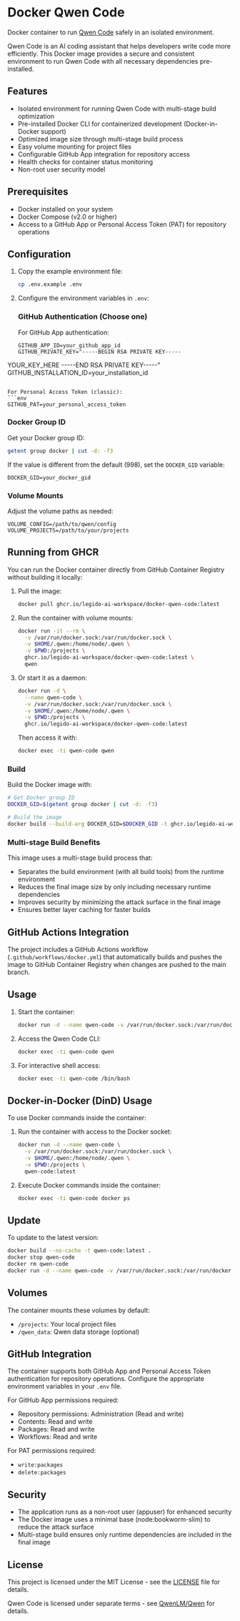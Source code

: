 # Docker Qwen Code

Docker container to run [Qwen Code](https://github.com/QwenLM/Qwen) safely in an isolated environment.

Qwen Code is an AI coding assistant that helps developers write code more efficiently. This Docker image provides a secure and consistent environment to run Qwen Code with all necessary dependencies pre-installed.

## Features

- Isolated environment for running Qwen Code with multi-stage build optimization
- Pre-installed Docker CLI for containerized development (Docker-in-Docker support)
- Optimized image size through multi-stage build process
- Easy volume mounting for project files
- Configurable GitHub App integration for repository access
- Health checks for container status monitoring
- Non-root user security model

## Prerequisites

- Docker installed on your system
- Docker Compose (v2.0 or higher)
- Access to a GitHub App or Personal Access Token (PAT) for repository operations

## Configuration

1. Copy the example environment file:
   ```bash
   cp .env.example .env
   ```

2. Configure the environment variables in `.env`:
   
   ### GitHub Authentication (Choose one)
   
   For GitHub App authentication:
   ```env
   GITHUB_APP_ID=your_github_app_id
   GITHUB_PRIVATE_KEY="-----BEGIN RSA PRIVATE KEY-----
YOUR_KEY_HERE
-----END RSA PRIVATE KEY-----"
   GITHUB_INSTALLATION_ID=your_installation_id
   ```
   
   For Personal Access Token (classic):
   ```env
   GITHUB_PAT=your_personal_access_token
   ```
   
   ### Docker Group ID
   Get your Docker group ID:
   ```bash
   getent group docker | cut -d: -f3
   ```
   
   If the value is different from the default (998), set the `DOCKER_GID` variable:
   ```env
   DOCKER_GID=your_docker_gid
   ```
   
   ### Volume Mounts
   Adjust the volume paths as needed:
   ```env
   VOLUME_CONFIG=/path/to/qwen/config
   VOLUME_PROJECTS=/path/to/your/projects
   ```

## Running from GHCR

You can run the Docker container directly from GitHub Container Registry without building it locally:

1. Pull the image:
   ```bash
   docker pull ghcr.io/legido-ai-workspace/docker-qwen-code:latest
   ```

2. Run the container with volume mounts:
   ```bash
   docker run -it --rm \
     -v /var/run/docker.sock:/var/run/docker.sock \
     -v $HOME/.qwen:/home/node/.qwen \
     -v $PWD:/projects \
     ghcr.io/legido-ai-workspace/docker-qwen-code:latest \
     qwen
   ```

3. Or start it as a daemon:
   ```bash
   docker run -d \
     --name qwen-code \
     -v /var/run/docker.sock:/var/run/docker.sock \
     -v $HOME/.qwen:/home/node/.qwen \
     -v $PWD:/projects \
     ghcr.io/legido-ai-workspace/docker-qwen-code:latest
   ```

   Then access it with:
   ```bash
   docker exec -ti qwen-code qwen
   ```

### Build

Build the Docker image with:
```bash
# Get Docker group ID
DOCKER_GID=$(getent group docker | cut -d: -f3)

# Build the image
docker build --build-arg DOCKER_GID=$DOCKER_GID -t ghcr.io/legido-ai-workspace/docker-qwen-code:latest .
```

### Multi-stage Build Benefits

This image uses a multi-stage build process that:

- Separates the build environment (with all build tools) from the runtime environment
- Reduces the final image size by only including necessary runtime dependencies
- Improves security by minimizing the attack surface in the final image
- Ensures better layer caching for faster builds

## GitHub Actions Integration

The project includes a GitHub Actions workflow (`.github/workflows/docker.yml`) that automatically builds and pushes the image to GitHub Container Registry when changes are pushed to the main branch.

## Usage

1. Start the container:
   ```bash
   docker run -d --name qwen-code -v /var/run/docker.sock:/var/run/docker.sock -v $PWD:/projects qwen-code:latest
   ```

2. Access the Qwen Code CLI:
   ```bash
   docker exec -ti qwen-code qwen
   ```

3. For interactive shell access:
   ```bash
   docker exec -ti qwen-code /bin/bash
   ```

## Docker-in-Docker (DinD) Usage

To use Docker commands inside the container:

1. Run the container with access to the Docker socket:
   ```bash
   docker run -d --name qwen-code \
     -v /var/run/docker.sock:/var/run/docker.sock \
     -v $HOME/.qwen:/home/node/.qwen \
     -v $PWD:/projects \
     qwen-code:latest
   ```

2. Execute Docker commands inside the container:
   ```bash
   docker exec -ti qwen-code docker ps
   ```

## Update

To update to the latest version:
```bash
docker build --no-cache -t qwen-code:latest .
docker stop qwen-code
docker rm qwen-code
docker run -d --name qwen-code -v /var/run/docker.sock:/var/run/docker.sock -v $PWD:/projects qwen-code:latest
```

## Volumes

The container mounts these volumes by default:
- `/projects`: Your local project files
- `/qwen_data`: Qwen data storage (optional)

## GitHub Integration

The container supports both GitHub App and Personal Access Token authentication for repository operations. Configure the appropriate environment variables in your `.env` file.

For GitHub App permissions required:
- Repository permissions: Administration (Read and write)
- Contents: Read and write
- Packages: Read and write
- Workflows: Read and write

For PAT permissions required:
- `write:packages`
- `delete:packages`

## Security

- The application runs as a non-root user (appuser) for enhanced security
- The Docker image uses a minimal base (node:bookworm-slim) to reduce the attack surface
- Multi-stage build ensures only runtime dependencies are included in the final image

## License

This project is licensed under the MIT License - see the [LICENSE](LICENSE) file for details.

Qwen Code is licensed under separate terms - see [QwenLM/Qwen](https://github.com/QwenLM/Qwen) for details.